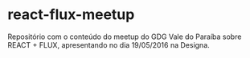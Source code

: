 # react-flux-meetup
Repositório com o conteúdo do meetup do GDG Vale do Paraíba sobre
REACT + FLUX, apresentando no dia 19/05/2016 na Designa.
